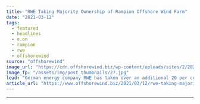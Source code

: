 ```yaml
---
title: "RWE Taking Majority Ownership of Rampion Offshore Wind Farm"
date: "2021-03-12"
tags: 
  - featured
  - headlines
  - e.on
  - rampion
  - rwe
  - offshorewind
source: "offshorewind"
image_url: "https://cdn.offshorewind.biz/wp-content/uploads/sites/2/2021/03/12122003/RWE-Taking-Majority-Ownership-of-Rampion-Offshore-Wind-Farm.jpg"
image_fp: "/assets/img/post_thumbnails/27.jpg"
lead: "German energy company RWE has taken over an additional 20 per cent stake in"
article_url: "https://www.offshorewind.biz/2021/03/12/rwe-taking-majority-ownership-of-rampion-offshore-wind-farm/"
---
```


---
